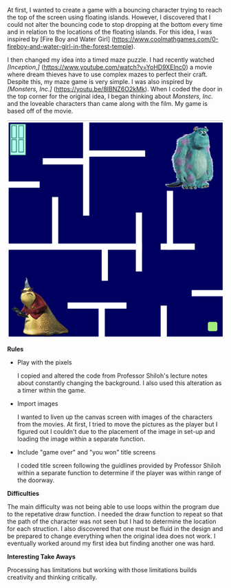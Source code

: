 At first, I wanted to create a game with a bouncing character trying to reach the top of the screen using floating islands. However, I discovered that I could not alter the bouncing code to stop dropping at the bottom every time and in relation to the locations of the floating islands. For this idea, I was inspired by [Fire Boy and Water Girl] (https://www.coolmathgames.com/0-fireboy-and-water-girl-in-the-forest-temple).


I then changed my idea into a timed maze puzzle. I had recently watched *[Inception,]* (https://www.youtube.com/watch?v=YoHD9XEInc0) a movie where dream thieves have to use complex mazes to perfect their craft. Despite this, my maze game is very simple. I was also inspired by *[Monsters, Inc.]* (https://youtu.be/8IBNZ6O2kMk). When I coded the door in the top corner for the original idea, I began thinking about *Monsters, Inc.* and the loveable characters than came along with the film. My game is based off of the movie.


![](Maze.png)

**Rules**

* Play with the pixels

  I copied and altered the code from Professor Shiloh's lecture notes about constantly changing the background. I also used this alteration as a timer within the game.

* Import images
  
   I wanted to liven up the canvas screen with images of the characters from the movies. At first, I tried to move the pictures as the player but I figured out I couldn't due to the placement of the image in set-up and loading the image within a separate function.
   
* Include "game over" and "you won" title screens
  
   I coded title screen following the guidlines provided by Professor Shiloh within a separate function to determine if the player was within range of the doorway.
   
**Difficulties**

The main difficulty was not being able to use loops within the program due to the repetative draw function. I needed the draw function to repeat so that the path of the character was not seen but I had to determine the location for each struction. I also discovered that one must be fluid in the design and be prepared to change everything when the original idea does not work. I eventually worked around my first idea but finding another one was hard. 
   
 **Interesting Take Aways**
 
 Processing has limitations but working with those limitations builds creativity and thinking critically. 
